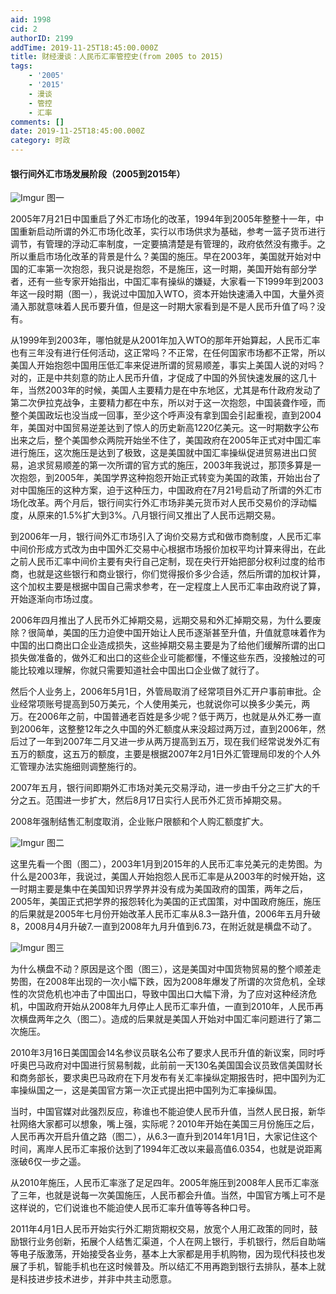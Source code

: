 ```yaml
---
aid: 1998
cid: 2
authorID: 2199
addTime: 2019-11-25T18:45:00.000Z
title: 财经漫谈：人民币汇率管控史(from 2005 to 2015)
tags:
    - '2005'
    - '2015'
    - 漫谈
    - 管控
    - 汇率
comments: []
date: 2019-11-25T18:45:00.000Z
category: 时政
---
```


#### [](#%E9%93%B6%E8%A1%8C%E9%97%B4%E5%A4%96%E6%B1%87%E5%B8%82%E5%9C%BA%E5%8F%91%E5%B1%95%E9%98%B6%E6%AE%B5-2005%E5%88%B02015%E5%B9%B4)银行间外汇市场发展阶段（2005到2015年）

![Imgur](https://i.imgur.com/N7SNhu5.png) 图一

2005年7月21日中国重启了外汇市场化的改革，1994年到2005年整整十一年，中国重新启动所谓的外汇市场化改革，实行以市场供求为基础，参考一篮子货币进行调节，有管理的浮动汇率制度，一定要搞清楚是有管理的，政府依然没有撒手。之所以重启市场化改革的背景是什么？美国的施压。早在2003年，美国就开始对中国的汇率第一次抱怨，我只说是抱怨，不是施压，这一时期，美国开始有部分学者，还有一些专家开始指出，中国汇率有操纵的嫌疑，大家看一下1999年到2003年这一段时期（图一），我说过中国加入WTO，资本开始快速涌入中国，大量外资涌入那就意味着人民币要升值，但是这一时期大家看到是不是人民币升值了吗？没有。

从1999年到2003年，哪怕就是从2001年加入WTO的那年开始算起，人民币汇率也有三年没有进行任何活动，这正常吗？不正常，在任何国家市场都不正常，所以美国人开始抱怨中国用压低汇率来促进所谓的贸易顺差，事实上美国人说的对吗？对的，正是中共刻意的防止人民币升值，才促成了中国的外贸快速发展的这几十年，当然2003年的时候，美国人主要精力是在中东地区，尤其是布什政府发动了第二次伊拉克战争，主要精力都在中东，所以对于这一次抱怨，中国装聋作哑，而整个美国政坛也没当成一回事，至少这个呼声没有拿到国会引起重视，直到2004年，美国对中国贸易逆差达到了惊人的历史新高1220亿美元。这一时期数字公布出来之后，整个美国参众两院开始坐不住了，美国政府在2005年正式对中国汇率进行施压，这次施压是达到了极致，这是美国就中国汇率操纵促进贸易进出口贸易，追求贸易顺差的第一次所谓的官方式的施压，2003年我说过，那顶多算是一次抱怨，到2005年，美国学界这种抱怨开始正式转变为美国的政策，开始出台了对中国施压的这种方案，迫于这种压力，中国政府在7月21号启动了所谓的外汇市场化改革。两个月后，银行间实行外汇市场非美元货币对人民币交易价的浮动幅度，从原来的1.5%扩大到3%。八月银行间又推出了人民币远期交易。

到2006年一月，银行间外汇市场引入了询价交易方式和做市商制度，人民币汇率中间价形成方式改为由中国外汇交易中心根据市场报价加权平均计算来得出，在此之前人民币汇率中间价主要有央行自己定制，现在央行开始把部分权利过度的给市商，也就是这些银行和商业银行，你们觉得报价多少合适，然后所谓的加权计算，这个加权主要是根据中国自己需求参考，在一定程度上人民币汇率由政府说了算，开始逐渐向市场过度。

2006年四月推出了人民币外汇掉期交易，远期交易和外汇掉期交易，为什么要废除？很简单，美国的压力迫使中国开始让人民币逐渐甚至升值，升值就意味着作为中国的出口商出口企业造成损失，这些掉期交易主要是为了给他们缓解所谓的出口损失做准备的，做外汇和出口的这些企业可能都懂，不懂这些东西，没接触过的可能比较难以理解，你就只需要知道社会中国出口企业做了就行了。

然后个人业务上，2006年5月1日，外管局取消了经常项目外汇开户事前审批。企业经常项账号提高到50万美元，个人使用美元，也就说你可以换多少美元，两万。在2006年之前，中国普通老百姓是多少呢？低于两万，也就是从外汇券一直到2006年，这整整12年之久中国的外汇额度从来没超过两万过，直到2006年，然后过了一年到2007年二月又进一步从两万提高到五万，现在我们经常说发外汇有五万的额度，这五万的额度，主要是根据2007年2月1日外汇管理局印发的个人外汇管理办法实施细则调整施行的。

2007年五月，银行间即期外汇市场对美元交易浮动，进一步由千分之三扩大的千分之五。范围进一步扩大，然后8月17日实行人民币外汇货币掉期交易。

2008年强制结售汇制度取消，企业账户限额和个人购汇额度扩大。

![Imgur](https://i.imgur.com/0HvyHmP.png) 图二

这里先看一个图（图二），2003年1月到2015年的人民币汇率兑美元的走势图。为什么是2003年，我说过，美国人开始抱怨人民币汇率是从2003年的时候开始，这一时期主要是集中在美国知识界学界并没有成为美国政府的国策，两年之后，2005年，美国正式把学界的报怨转化为美国的正式国策，对中国政府施压，施压的后果就是2005年七月份开始改革人民币汇率从8.3一路升值，2006年五月升破8，2008月4月升破7.一直到2008年九月升值到6.73，在附近就是横盘不动了。

![Imgur](https://i.imgur.com/rMtt8Of.png) 图三

为什么横盘不动？原因是这个图（图三），这是美国对中国货物贸易的整个顺差走势图，在2008年出现的一次小幅下跌，因为2008年爆发了所谓的次贷危机，全球性的次贷危机也冲击了中国出口，导致中国出口大幅下滑，为了应对这种经济危机，中国政府开始从2008年九月停止人民币汇率升值，一直到2010年，人民币再次横盘两年之久（图二）。造成的后果就是美国人开始对中国汇率问题进行了第二次施压。

2010年3月16日美国国会14名参议员联名公布了要求人民币升值的新议案，同时呼吁奥巴马政府对中国进行贸易制裁，此前前一天130名美国国会议员致信美国财长和商务部长，要求奥巴马政府在下月发布有关汇率操纵定期报告时，把中国列为汇率操纵国之一，这是美国官方第一次正式提出把中国列为汇率操纵国。

当时，中国官媒对此强烈反应，称谁也不能迫使人民币升值，当然人民日报，新华社网络大家都可以想象，嘴上强，实际呢？2010年开始在美国三月份施压之后，人民币再次开启升值之路（图二），从6.3一直升到2014年1月1日，大家记住这个时间，离岸人民币汇率报价达到了1994年汇改以来最高值6.0354，也就是说距离涨破6仅一步之遥。

从2010年施压，人民币汇率涨了足足四年。2005年施压到2008年人民币汇率涨了三年，也就是说每一次美国施压，人民币都会升值。当然，中国官方嘴上可不是这样说的，它们说谁也不能迫使人民币汇率升值等等各种口号。

2011年4月1日人民币开始实行外汇期货期权交易，放宽个人用汇政策的同时，鼓励银行业务创新，拓展个人结售汇渠道，个人在网上银行，手机银行，然后自助端等电子版激荡，开始接受各业务，基本上大家都是用手机购物，因为现代科技也发展了手机，智能手机也在这时候普及。所以结汇不用再跑到银行去排队，基本上就是科技进步技术进步，并非中共主动愿意。
